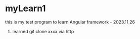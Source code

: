 # myLearn1

this is my test program to learn Angular framework - 2023.11.26

1. learned git clone xxxx via http
